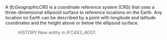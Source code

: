 A _IfcGeographicCRS_ is a coordinate reference system (CRS) that uses a three-dimensional ellipsoid surface to reference locations on the Earth. Any location on Earth can be described by a point with longitude and latitude coordinates and the height above or below the ellipsoid surface.

> HISTORY New entity in IFC4X3_ADD1.
